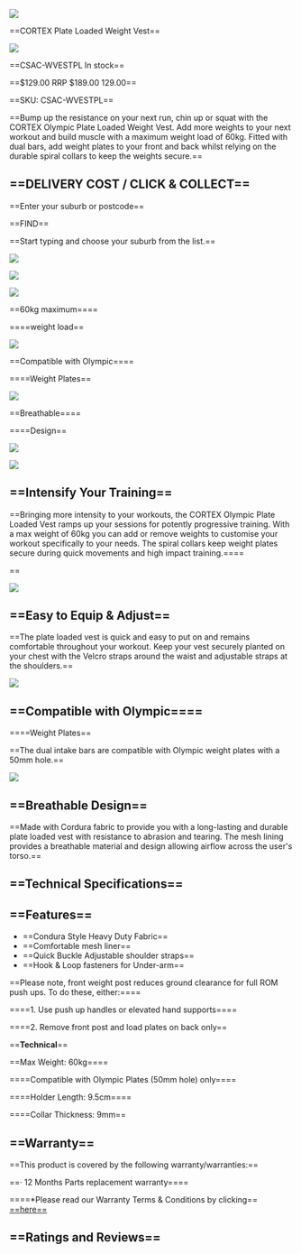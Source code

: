 [![](https://www.lifespanfitness.com.au/cdn/shop/products/CSAC-WVESTPL_media-06_1024x1024.jpg?v=1662954996)](https://www.lifespanfitness.com.au/cdn/shop/products/CSAC-WVESTPL_media-06_1024x1024.jpg?v=1662954996)

==CORTEX Plate Loaded Weight Vest==

[![](https://www.lifespanfitness.com.au/cdn/shop/products/CSAC-WVESTPL_media-06.jpg?v=1662954996)](https://www.lifespanfitness.com.au/cdn/shop/products/CSAC-WVESTPL_media-06.jpg?v=1662954996)

==CSAC-WVESTPL In stock==

==$129.00 RRP $189.00 129.00==

==SKU: CSAC-WVESTPL==

==Bump up the resistance on your next run, chin up or squat with the CORTEX Olympic Plate Loaded Weight Vest. Add more weights to your next workout and build muscle with a maximum weight load of 60kg. Fitted with dual bars, add weight plates to your front and back whilst relying on the durable spiral collars to keep the weights secure.==

## ==DELIVERY COST / CLICK & COLLECT==

==Enter your suburb or postcode==

==FIND==

==Start typing and choose your suburb from the list.==

[![](https://www.lifespanfitness.com.au/cdn/shop/files/ajax-loader.gif?v=231216851012747081)](https://www.lifespanfitness.com.au/cdn/shop/files/ajax-loader.gif?v=231216851012747081)

[![](https://www.lifespanfitness.com.au/cdn/shop/files/ajax-loader.gif?v=231216851012747081)](https://www.lifespanfitness.com.au/cdn/shop/files/ajax-loader.gif?v=231216851012747081)

[![](https://cdn.shopify.com/s/files/1/0104/9926/0474/files/Assets-Ov_MaxWeight.png)](https://cdn.shopify.com/s/files/1/0104/9926/0474/files/Assets-Ov_MaxWeight.png)

==60kg maximum====  
  
====weight load==

[![](https://cdn.shopify.com/s/files/1/0104/9926/0474/files/Assets-Ov_Olympic.png)](https://cdn.shopify.com/s/files/1/0104/9926/0474/files/Assets-Ov_Olympic.png)

==Compatible with Olympic====  
  
====Weight Plates==

[![](https://cdn.shopify.com/s/files/1/0104/9926/0474/files/Assets-Ov_Checklist2.png?v=1643601247)](https://cdn.shopify.com/s/files/1/0104/9926/0474/files/Assets-Ov_Checklist2.png?v=1643601247)

==Breathable====  
  
====Design==

[![](https://cdn.shopify.com/s/files/1/0104/9926/0474/files/CSAC-WVESTPL_Intensify.jpg)](https://cdn.shopify.com/s/files/1/0104/9926/0474/files/CSAC-WVESTPL_Intensify.jpg)

[![](https://cdn.shopify.com/s/files/1/0104/9926/0474/files/CSAC-WVESTPL_Intensify-Mob.jpg)](https://cdn.shopify.com/s/files/1/0104/9926/0474/files/CSAC-WVESTPL_Intensify-Mob.jpg)

## ==Intensify Your Training==

==Bringing more intensity to your workouts, the CORTEX Olympic Plate Loaded Vest ramps up your sessions for potently progressive training. With a max weight of 60kg you can add or remove weights to customise your workout specifically to your needs. The spiral collars keep weight plates secure during quick movements and high impact training.====  
  
== 

[![](https://cdn.shopify.com/s/files/1/0104/9926/0474/files/CSAC-WVESTPL_EasyEquip.jpg)](https://cdn.shopify.com/s/files/1/0104/9926/0474/files/CSAC-WVESTPL_EasyEquip.jpg)

## ==Easy to Equip & Adjust==

==The plate loaded vest is quick and easy to put on and remains comfortable throughout your workout. Keep your vest securely planted on your chest with the Velcro straps around the waist and adjustable straps at the shoulders.==

[![](https://cdn.shopify.com/s/files/1/0104/9926/0474/files/CSAC-WVESTPL_Compatible.jpg)](https://cdn.shopify.com/s/files/1/0104/9926/0474/files/CSAC-WVESTPL_Compatible.jpg)

## ==Compatible with Olympic====  
  
====Weight Plates==

==The dual intake bars are compatible with Olympic weight plates with a 50mm hole.==

[![](https://cdn.shopify.com/s/files/1/0104/9926/0474/files/CSAC-WVESTPL_Breathable.jpg)](https://cdn.shopify.com/s/files/1/0104/9926/0474/files/CSAC-WVESTPL_Breathable.jpg)

## ==Breathable Design==

==Made with Cordura fabric to provide you with a long-lasting and durable plate loaded vest with resistance to abrasion and tearing. The mesh lining provides a breathable material and design allowing airflow across the user's torso.==

## ==Technical Specifications==

## ==Features==

- ==Condura Style Heavy Duty Fabric==
- ==Comfortable mesh liner==
- ==Quick Buckle Adjustable shoulder straps==
- ==Hook & Loop fasteners for Under-arm==

==Please note, front weight post reduces ground clearance for full ROM push ups. To do these, either:====  
  
====1. Use push up handles or elevated hand supports====  
  
====2. Remove front post and load plates on back only==

==**Technical**==

==Max Weight: 60kg====  
  
====Compatible with Olympic Plates (50mm hole) only====  
  
====Holder Length: 9.5cm====  
  
====Collar Thickness: 9mm==

## ==Warranty==

==This product is covered by the following warranty/warranties:==

==· 12 Months Parts replacement warranty====  
  
====*Please read our Warranty Terms & Conditions by clicking== [==here==](https://lifespan-fitness.myshopify.com/pages/warranty-repairs)

## ==Ratings and Reviews==